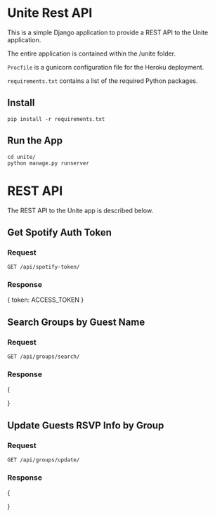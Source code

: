 # Unite Rest API

This is a simple Django application to provide a REST
API to the Unite application.

The entire application is contained within the /unite folder.

`Procfile` is a gunicorn configuration file for the Heroku deployment.

`requirements.txt` contains a list of the required Python packages.

## Install

    pip install -r requirements.txt

## Run the App

    cd unite/
    python manage.py runserver

# REST API

The REST API to the Unite app is described below.

## Get Spotify Auth Token

### Request

`GET /api/spotify-token/`

### Response

  {
    token: ACCESS_TOKEN
  }
  
## Search Groups by Guest Name

### Request

`GET /api/groups/search/`

### Response

  {
    
  }
    
## Update Guests RSVP Info by Group

### Request

`GET /api/groups/update/`

### Response

  {
    
  }

